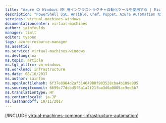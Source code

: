 ```yaml
---
title: "Azure の Windows VM 用インフラストラクチャ自動化ツールを使用する | Microsoft Docs"
description: "PowerShell DSC、Ansible、Chef、Puppet、Azure Automation などのインフラストラクチャ自動化ツールを使用して、Azure で Windows 仮想マシンを作成して管理する方法を説明します。"
services: virtual-machines-windows
documentationcenter: virtual-machines
author: iainfoulds
manager: timlt
editor: tysonn
tags: azure-resource-manager
ms.assetid: 
ms.service: virtual-machines-windows
ms.devlang: na
ms.topic: article
ms.tgt_pltfrm: vm-windows
ms.workload: infrastructure
ms.date: 08/10/2017
ms.author: iainfou
ms.openlocfilehash: 6f37e0964d2af31464988f903528cba4b109e995
ms.sourcegitcommit: 6699c77dcbd5f8a1a2f21fba3d0a0005ac9ed6b7
ms.translationtype: HT
ms.contentlocale: ja-JP
ms.lasthandoff: 10/11/2017
---
```

[!INCLUDE [virtual-machines-common-infrastructure-automation](../../../includes/virtual-machines-common-infrastructure-automation.md)]